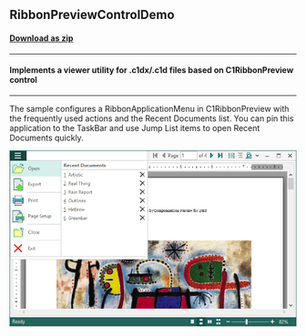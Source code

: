 ## RibbonPreviewControlDemo
#### [Download as zip](https://grapecity.github.io/DownGit/#/home?url=https://github.com/GrapeCity/ComponentOne-WinForms-Samples/tree/master/Next\PrintDocument\CS\RibbonPreviewControlDemo)
____
#### Implements a viewer utility for .c1dx/.c1d files based on C1RibbonPreview control
____
The sample configures a RibbonApplicationMenu in C1RibbonPreview with the frequently used actions and the Recent Documents list.
You can pin this application to the TaskBar and use Jump List items to open Recent Documents quickly.

![screenshot](screenshot.png)
